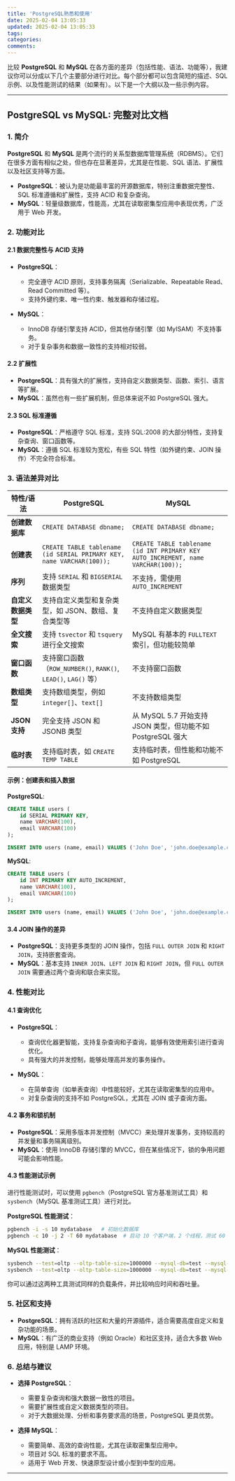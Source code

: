 ```yaml
---
title: 'PostgreSQL熟悉和使用'
date: 2025-02-04 13:05:33
updated: 2025-02-04 13:05:33
tags:
categories:
comments:
---
```

<!-- more -->

比较 **PostgreSQL** 和 **MySQL** 在各方面的差异（包括性能、语法、功能等），我建议你可以分成以下几个主要部分进行对比。每个部分都可以包含简短的描述、SQL 示例、以及性能测试的结果（如果有）。以下是一个大纲以及一些示例内容。

---

## PostgreSQL vs MySQL: 完整对比文档

### 1. **简介**

**PostgreSQL** 和 **MySQL** 是两个流行的关系型数据库管理系统（RDBMS）。它们在很多方面有相似之处，但也存在显著差异，尤其是在性能、SQL 语法、扩展性以及社区支持等方面。

- **PostgreSQL**：被认为是功能最丰富的开源数据库，特别注重数据完整性、SQL 标准遵循和扩展性，支持 ACID 和复杂查询。
- **MySQL**：轻量级数据库，性能高，尤其在读取密集型应用中表现优秀，广泛用于 Web 开发。

### 2. **功能对比**

#### 2.1 **数据完整性与 ACID 支持**

- **PostgreSQL**：
  - 完全遵守 ACID 原则，支持事务隔离（Serializable、Repeatable Read、Read Committed 等）。
  - 支持外键约束、唯一性约束、触发器和存储过程。
  
- **MySQL**：
  - InnoDB 存储引擎支持 ACID，但其他存储引擎（如 MyISAM）不支持事务。
  - 对于复杂事务和数据一致性的支持相对较弱。

#### 2.2 **扩展性**

- **PostgreSQL**：具有强大的扩展性，支持自定义数据类型、函数、索引、语言等扩展。
- **MySQL**：虽然也有一些扩展机制，但总体来说不如 PostgreSQL 强大。

#### 2.3 **SQL 标准遵循**

- **PostgreSQL**：严格遵守 SQL 标准，支持 SQL:2008 的大部分特性，支持复杂查询、窗口函数等。
- **MySQL**：遵循 SQL 标准较为宽松，有些 SQL 特性（如外键约束、JOIN 操作）不完全符合标准。

### 3. **语法差异对比**

| 特性/语法                    | PostgreSQL                                           | MySQL                                               |
|-----------------------------|-----------------------------------------------------|-----------------------------------------------------|
| **创建数据库**               | `CREATE DATABASE dbname;`                          | `CREATE DATABASE dbname;`                          |
| **创建表**                   | `CREATE TABLE tablename (id SERIAL PRIMARY KEY, name VARCHAR(100));` | `CREATE TABLE tablename (id INT PRIMARY KEY AUTO_INCREMENT, name VARCHAR(100));` |
| **序列**                     | 支持 `SERIAL` 和 `BIGSERIAL` 数据类型              | 不支持，需使用 `AUTO_INCREMENT`                    |
| **自定义数据类型**           | 支持自定义类型和复杂类型，如 JSON、数组、复合类型等 | 不支持自定义数据类型                               |
| **全文搜索**                 | 支持 `tsvector` 和 `tsquery` 进行全文搜索           | MySQL 有基本的 `FULLTEXT` 索引，但功能较简单         |
| **窗口函数**                 | 支持窗口函数（`ROW_NUMBER()`, `RANK()`, `LEAD()`, `LAG()` 等） | 不支持窗口函数                                       |
| **数组类型**                 | 支持数组类型，例如 `integer[]`、`text[]`           | 不支持数组类型                                       |
| **JSON 支持**                 | 完全支持 JSON 和 JSONB 类型                        | 从 MySQL 5.7 开始支持 JSON 类型，但功能不如 PostgreSQL 强大 |
| **临时表**                   | 支持临时表，如 `CREATE TEMP TABLE`                   | 支持临时表，但性能和功能不如 PostgreSQL            |

#### 示例：创建表和插入数据

**PostgreSQL**:

```sql
CREATE TABLE users (
    id SERIAL PRIMARY KEY,
    name VARCHAR(100),
    email VARCHAR(100)
);

INSERT INTO users (name, email) VALUES ('John Doe', 'john.doe@example.com');
```

**MySQL**:

```sql
CREATE TABLE users (
    id INT PRIMARY KEY AUTO_INCREMENT,
    name VARCHAR(100),
    email VARCHAR(100)
);

INSERT INTO users (name, email) VALUES ('John Doe', 'john.doe@example.com');
```

#### 3.4 **JOIN 操作的差异**

- **PostgreSQL**：支持更多类型的 JOIN 操作，包括 `FULL OUTER JOIN` 和 `RIGHT JOIN`，支持嵌套查询。
- **MySQL**：基本支持 `INNER JOIN`、`LEFT JOIN` 和 `RIGHT JOIN`，但 `FULL OUTER JOIN` 需要通过两个查询和联合来实现。

### 4. **性能对比**

#### 4.1 **查询优化**

- **PostgreSQL**：
  - 查询优化器更智能，支持复杂查询和子查询，能够有效使用索引进行查询优化。
  - 具有强大的并发控制，能够处理高并发的事务操作。

- **MySQL**：
  - 在简单查询（如单表查询）中性能较好，尤其在读取密集型的应用中。
  - 对复杂查询的支持不如 PostgreSQL，尤其在 JOIN 或子查询方面。

#### 4.2 **事务和锁机制**

- **PostgreSQL**：采用多版本并发控制（MVCC）来处理并发事务，支持较高的并发量和事务隔离级别。
- **MySQL**：使用 InnoDB 存储引擎的 MVCC，但在某些情况下，锁的争用问题可能会影响性能。

#### 4.3 **性能测试示例**

进行性能测试时，可以使用 `pgbench`（PostgreSQL 官方基准测试工具）和 `sysbench`（MySQL 基准测试工具）进行对比。

**PostgreSQL 性能测试**：

```bash
pgbench -i -s 10 mydatabase   # 初始化数据库
pgbench -c 10 -j 2 -T 60 mydatabase  # 启动 10 个客户端，2 个线程，测试 60 秒
```

**MySQL 性能测试**：

```bash
sysbench --test=oltp --oltp-table-size=1000000 --mysql-db=test --mysql-user=root prepare
sysbench --test=oltp --oltp-table-size=1000000 --mysql-db=test --mysql-user=root run
```

你可以通过这两种工具测试同样的负载条件，并比较响应时间和吞吐量。

### 5. **社区和支持**

- **PostgreSQL**：拥有活跃的社区和大量的开源插件，适合需要高度自定义和复杂功能的场景。
- **MySQL**：有广泛的商业支持（例如 Oracle）和社区支持，适合大多数 Web 应用，特别是 LAMP 环境。

### 6. **总结与建议**

- **选择 PostgreSQL**：
  - 需要复杂查询和强大数据一致性的项目。
  - 需要扩展性或自定义数据类型的项目。
  - 对于大数据处理、分析和事务要求高的场景，PostgreSQL 更具优势。

- **选择 MySQL**：
  - 需要简单、高效的查询性能，尤其在读取密集型应用中。
  - 项目对 SQL 标准的要求不高。
  - 适用于 Web 开发、快速原型设计或小型到中型的应用。

---
